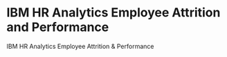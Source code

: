 # IBM HR Analytics Employee Attrition and Performance
IBM HR Analytics Employee Attrition &amp; Performance
